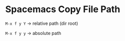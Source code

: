 # Spacemacs Copy File Path

`M-x f y Y`  -> relative path (dir root)

`M-x f y y`  -> absolute path
